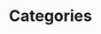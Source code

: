 ---
layout: categories
title: Categories
permalink: /categories
canonical_url: https://www.frontierzero.io/blog/categories
---